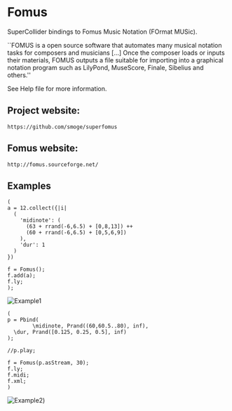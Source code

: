 # Fomus

SuperCollider bindings to Fomus Music Notation (FOrmat MUSic).

``FOMUS is a open source software that automates many musical notation tasks for composers and musicians [...] Once the composer loads or inputs their materials, FOMUS outputs a file suitable for importing into a graphical notation program such as LilyPond, MuseScore, Finale, Sibelius and others.''

See Help file for more information.

## Project website:

    https://github.com/smoge/superfomus

## Fomus website:

    http://fomus.sourceforge.net/

## Examples

```supercollider
(
a = 12.collect({|i|
  (
    'midinote': (
      (63 + rrand(-6,6.5) + [0,8,13]) ++
      (60 + rrand(-6,6.5) + [0,5,6,9])
    ),
    'dur': 1
  )
})

f = Fomus();
f.add(a);
f.ly;
);
```

![Example1](https://cdn.rawgit.com/smoge/superfomus/master/HelpSource/Classes/example1.svg)


```supercollider
(
p = Pbind(
        \midinote, Prand((60,60.5..80), inf),
  \dur, Prand([0.125, 0.25, 0.5], inf)
);

//p.play;

f = Fomus(p.asStream, 30);
f.ly;
f.midi;
f.xml;
)
```
![Example2](https://cdn.rawgit.com/smoge/superfomus/master/HelpSource/Classes/example2.svg))
